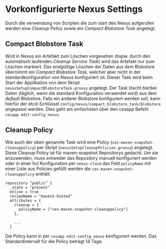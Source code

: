 # Vorkonfigurierte Nexus Settings
Durch die verwendung von Scripten die zum start des Nexus aufgerufen werden eine *Cleanup Policy* sowie ein *Compact Blobstore Task* angelegt.

## Compact Blobstore Task
Wird in Nexus ein Artefakt zum Löschen vorgesehen (bspw. durch den automatisch laufenden *Cleanup Service Task*) wird das
Artefakt nur zum Löschen markiert. Das endgültige Löschen der Daten aus dem Blobstore übernimmt ein *Compact Blobstore Task,* 
welcher aber nicht in der standardkonfiguration von Nexus konfiguriert ist.
Dieser Task wird beim Start der Applikation von dem Skript `nexusSetupCompactBlobstoreTask.groovy` angelegt.
Der Task löscht hierbei Daten (täglich, wenn die standard Konfiguration verwendet wird) aus dem _default_ Blobstore. Falls ein anderer Blobstore konfiguriert werden soll, kann hierfür 
der etcd-Schlüssel `config/nexus/compact_blobstore_task/blobstore` angepasst werden. 
Dies geht am einfachsten über den cesapp Befehl  `cesapp edit-config nexus`.

## Cleanup Policy
Wie auch der oben genannte Task wird eine Policy (`ces-maven-snapshot-cleanuppolicy`) per Skript (`nexusSetupCleanupPolicies.groovy`)
angelegt. Diese Cleanup Policy ist für maven-snapshot Repositorys gedacht. Um sie anzuwenden, muss entweder das Repository manuell konfiguriert werden oder
in einer hcl Konfiguration per `nexus-claim` das Feld `policyName` mit einer Liste aus Policies gefüllt werden die `ces-maven-snapshot-cleanuppolicy` enthält.

```
repository "public" {
  _state = "present"
  online = true
  recipeName = "maven2-hosted"
  attributes = {
    cleanup = {
      policyName = ["ces-maven-snapshot-cleanuppolicy"]
    },
    
    ...
  }
```

Die Policy kann in per `cesapp edit-config nexus` konfiguriert werden. Das Standardintervall für die Policy beträgt 14 Tage.



